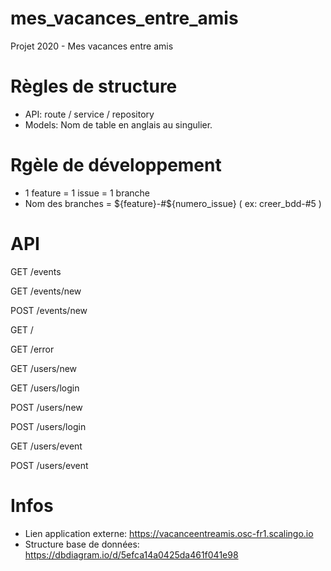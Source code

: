 # mes_vacances_entre_amis
Projet 2020 - Mes vacances entre amis

# Règles de structure

- API: route / service / repository
- Models: Nom de table en anglais au singulier.

# Rgèle de développement

- 1 feature = 1 issue = 1 branche
- Nom des branches = ${feature}-#${numero_issue} ( ex: creer_bdd-#5 )

# API

GET /events

GET /events/new 

POST /events/new 

GET /

GET /error

GET /users/new

GET /users/login

POST /users/new

POST /users/login

GET /users/event

POST /users/event

# Infos

- Lien application externe: https://vacanceentreamis.osc-fr1.scalingo.io
- Structure base de données: https://dbdiagram.io/d/5efca14a0425da461f041e98

